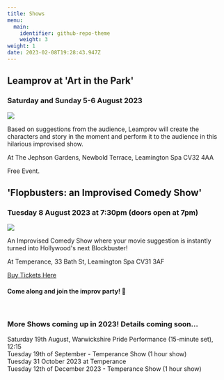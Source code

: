 ```yaml
---
title: Shows
menu:
  main:
    identifier: github-repo-theme
    weight: 3
weight: 1
date: 2023-02-08T19:28:43.947Z
---
```

## Leamprov at 'Art in the Park'

### Saturday and Sunday 5-6 August 2023

![](/uploads/d5e96ddd-dbf4-402e-942c-151f3fbb8801.jpg)

Based on suggestions from the audience, Leamprov will create the characters and story in the moment and perform it to the audience in this hilarious improvised show.

At The Jephson Gardens, Newbold Terrace, Leamington Spa CV32 4AA

Free Event. 

## 'Flopbusters: an Improvised Comedy Show'

### Tuesday 8 August 2023 at 7:30pm (doors open at 7pm)

![](/uploads/posed-everyone-kirsty-mouth-open.jpg)

An Improvised Comedy Show where your movie suggestion is instantly turned into Hollywood's next Blockbuster!

At Temperance, 33 Bath St, Leamington Spa CV31 3AF

[Buy Tickets Here](https://www.eventbrite.com/e/the-elephant-in-the-room-an-improvised-comedy-show-tickets-645273599707?aff=ebdssbdestsearch&keep_tld=1)

#### Come along and join the improv party! 🎉 <br><br><br>

### More Shows coming up in 2023! Details coming soon...

Saturday 19th August, Warwickshire Pride Performance (15-minute set), 12:15\
Tuesday 19th of September - Temperance Show (1 hour show)\
Tuesday 31 October 2023 at Temperance\
Tuesday 12th of December 2023 - Temperance Show (1 hour show)